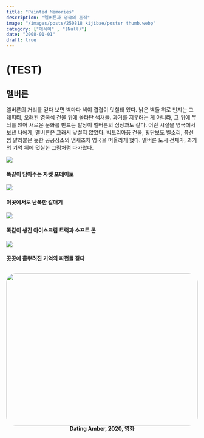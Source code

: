 ```yaml
---
title: "Painted Memories"
description: "멜버른과 영국의 흔적"
image: "/images/posts/250818 kijibae/poster thumb.webp"
category: ["에세이" , "(Null)"]
date: "2008-01-01"
draft: true
---
```


# (TEST) 


## 멜버른

멜버른의 거리를 걷다 보면 벽마다 색이 겹겹이 덧칠돼 있다. 낡은 벽돌 위로 번지는 그래피티, 오래된 영국식 건물 위에 올라탄 색채들.
과거를 지우려는 게 아니라, 그 위에 무늬를 얹어 새로운 문화를 만드는 발상이 멜버른의 심장과도 같다.
어린 시절을 영국에서 보낸 나에게, 멜버른은 그래서 낯설지 않았다. 빅토리아풍 건물, 횡단보도 벨소리, 풍선껌 말라붙은 듯한 공공장소의 냄새조차 영국을 떠올리게 했다. 멜버른 도시 전체가, 과거의 기억 위에 덧칠한 그림처럼 다가왔다.



<div class="my-carousel">
  <div
    class="my-carousel-scroll"
    onwheel="
      if (this.matches(':hover')) {
        event.preventDefault();
        this.scrollBy({left: event.deltaY, behavior: 'auto'});
      }
    "
  >
    <div class="my-carousel-item">
      <img src="/images/posts/250818 kijibae/uk1.webp" class="my-carousel-img" />
      <h4 class="my-carousel-title">똑같이 담아주는 자켓 포테이토</h4>
    </div>
    <div class="my-carousel-item">
      <img src="/images/posts/250818 kijibae/uk2.webp" class="my-carousel-img" />
      <h4 class="my-carousel-title">이곳에서도 난폭한 갈매기</h4>
    </div>
    <div class="my-carousel-item">
      <img src="/images/posts/250818 kijibae/uk3.webp" class="my-carousel-img" />
      <h4 class="my-carousel-title">똑같이 생긴 아이스크림 트럭과 소프트 콘</h4>
    </div>
    <div class="my-carousel-item">
      <img src="/images/posts/250818 kijibae/uk4.webp" class="my-carousel-img" />
      <h4 class="my-carousel-title">곳곳에 흩뿌려진 기억의 파편들 같다</h4>
    </div>
  </div>
</div>


<div style="display: flex; gap: 8px; padding: 0.8em 0;">
  <div style="flex:1; display: flex; flex-direction: column; align-items: center;">
    <img src="/images/posts/250818 kijibae/amber1.webp"
         style="width: 100%; aspect-ratio: 5/4; object-fit: cover; border-radius: 24px; display: block;">
    <h4 style="margin: 0 0 0 0; line-height: 1;">Dating Amber, 2020, 영화</h4>
  </div>
  </div>

